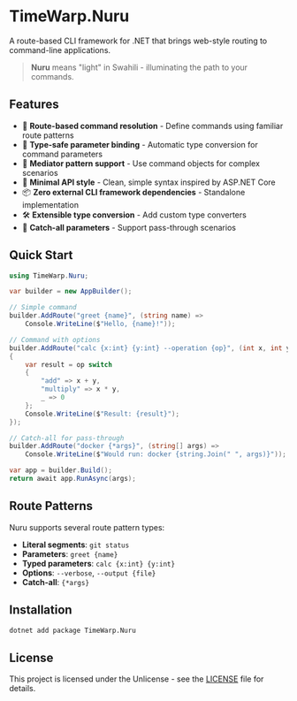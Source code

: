 # TimeWarp.Nuru

A route-based CLI framework for .NET that brings web-style routing to command-line applications.

> **Nuru** means "light" in Swahili - illuminating the path to your commands.

## Features

- 🚀 **Route-based command resolution** - Define commands using familiar route patterns
- 🎯 **Type-safe parameter binding** - Automatic type conversion for command parameters
- 🔌 **Mediator pattern support** - Use command objects for complex scenarios
- 🌟 **Minimal API style** - Clean, simple syntax inspired by ASP.NET Core
- 📦 **Zero external CLI framework dependencies** - Standalone implementation
- 🛠️ **Extensible type conversion** - Add custom type converters
- 🎨 **Catch-all parameters** - Support pass-through scenarios

## Quick Start

```csharp
using TimeWarp.Nuru;

var builder = new AppBuilder();

// Simple command
builder.AddRoute("greet {name}", (string name) => 
    Console.WriteLine($"Hello, {name}!"));

// Command with options
builder.AddRoute("calc {x:int} {y:int} --operation {op}", (int x, int y, string op) =>
{
    var result = op switch
    {
        "add" => x + y,
        "multiply" => x * y,
        _ => 0
    };
    Console.WriteLine($"Result: {result}");
});

// Catch-all for pass-through
builder.AddRoute("docker {*args}", (string[] args) =>
    Console.WriteLine($"Would run: docker {string.Join(" ", args)}"));

var app = builder.Build();
return await app.RunAsync(args);
```

## Route Patterns

Nuru supports several route pattern types:

- **Literal segments**: `git status`
- **Parameters**: `greet {name}`
- **Typed parameters**: `calc {x:int} {y:int}`
- **Options**: `--verbose`, `--output {file}`
- **Catch-all**: `{*args}`

## Installation

```bash
dotnet add package TimeWarp.Nuru
```

## License

This project is licensed under the Unlicense - see the [LICENSE](LICENSE) file for details.